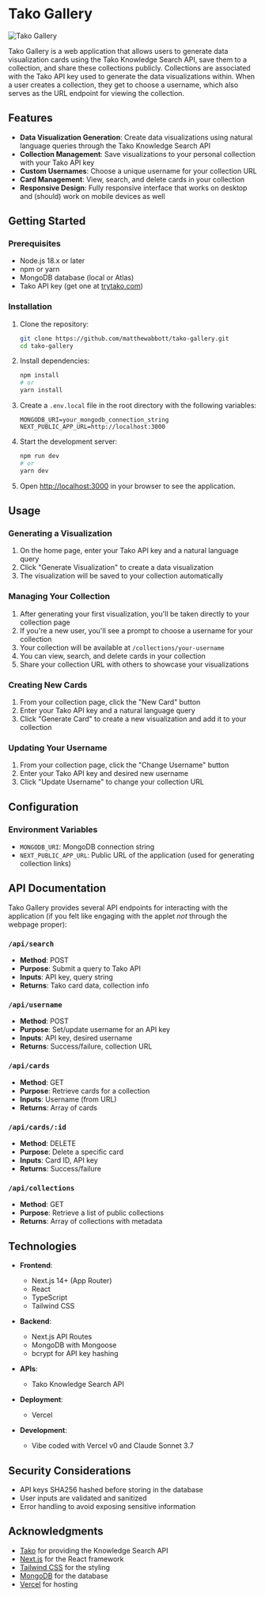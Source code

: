 # Tako Gallery

![Tako Gallery](https://trytako.com/images/tako-logo.png)

Tako Gallery is a web application that allows users to generate data visualization cards using the Tako Knowledge Search API, save them to a collection, and share these collections publicly. Collections are associated with the Tako API key used to generate the data visualizations within. When a user creates a collection, they get to choose a username, which also serves as the URL endpoint for viewing the collection.

## Features

- **Data Visualization Generation**: Create data visualizations using natural language queries through the Tako Knowledge Search API
- **Collection Management**: Save visualizations to your personal collection with your Tako API key
- **Custom Usernames**: Choose a unique username for your collection URL
- **Card Management**: View, search, and delete cards in your collection
- **Responsive Design**: Fully responsive interface that works on desktop and (should) work on mobile devices as well

## Getting Started

### Prerequisites

- Node.js 18.x or later
- npm or yarn
- MongoDB database (local or Atlas)
- Tako API key (get one at [trytako.com](https://trytako.com))

### Installation

1. Clone the repository:
   ```bash
   git clone https://github.com/matthewabbott/tako-gallery.git
   cd tako-gallery
   ```

2. Install dependencies:
   ```bash
   npm install
   # or
   yarn install
   ```

3. Create a `.env.local` file in the root directory with the following variables:
   ```
   MONGODB_URI=your_mongodb_connection_string
   NEXT_PUBLIC_APP_URL=http://localhost:3000
   ```

4. Start the development server:
   ```bash
   npm run dev
   # or
   yarn dev
   ```

5. Open [http://localhost:3000](http://localhost:3000) in your browser to see the application.

## Usage

### Generating a Visualization

1. On the home page, enter your Tako API key and a natural language query
2. Click "Generate Visualization" to create a data visualization
3. The visualization will be saved to your collection automatically

### Managing Your Collection

1. After generating your first visualization, you'll be taken directly to your collection page
2. If you're a new user, you'll see a prompt to choose a username for your collection
3. Your collection will be available at `/collections/your-username`
4. You can view, search, and delete cards in your collection
5. Share your collection URL with others to showcase your visualizations

### Creating New Cards

1. From your collection page, click the "New Card" button
2. Enter your Tako API key and a natural language query
3. Click "Generate Card" to create a new visualization and add it to your collection

### Updating Your Username

1. From your collection page, click the "Change Username" button
2. Enter your Tako API key and desired new username
3. Click "Update Username" to change your collection URL

## Configuration

### Environment Variables

- `MONGODB_URI`: MongoDB connection string
- `NEXT_PUBLIC_APP_URL`: Public URL of the application (used for generating collection links)

## API Documentation

Tako Gallery provides several API endpoints for interacting with the application (if you felt like engaging with the applet *not* through the webpage proper):

### `/api/search`

- **Method**: POST
- **Purpose**: Submit a query to Tako API
- **Inputs**: API key, query string
- **Returns**: Tako card data, collection info

### `/api/username`

- **Method**: POST
- **Purpose**: Set/update username for an API key
- **Inputs**: API key, desired username
- **Returns**: Success/failure, collection URL

### `/api/cards`

- **Method**: GET
- **Purpose**: Retrieve cards for a collection
- **Inputs**: Username (from URL)
- **Returns**: Array of cards

### `/api/cards/:id`

- **Method**: DELETE
- **Purpose**: Delete a specific card
- **Inputs**: Card ID, API key
- **Returns**: Success/failure

### `/api/collections`

- **Method**: GET
- **Purpose**: Retrieve a list of public collections
- **Returns**: Array of collections with metadata

## Technologies

- **Frontend**:
  - Next.js 14+ (App Router)
  - React
  - TypeScript
  - Tailwind CSS

- **Backend**:
  - Next.js API Routes
  - MongoDB with Mongoose
  - bcrypt for API key hashing

- **APIs**:
  - Tako Knowledge Search API

- **Deployment**:
  - Vercel

- **Development**:
  - Vibe coded with Vercel v0 and Claude Sonnet 3.7

## Security Considerations

- API keys SHA256 hashed before storing in the database
- User inputs are validated and sanitized
- Error handling to avoid exposing sensitive information
## Acknowledgments

- [Tako](https://trytako.com) for providing the Knowledge Search API
- [Next.js](https://nextjs.org) for the React framework
- [Tailwind CSS](https://tailwindcss.com) for the styling
- [MongoDB](https://mongodb.com) for the database
- [Vercel](https://vercel.com) for hosting
